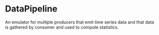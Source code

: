 # DataPipeline
An emulator for multiple producers that emit time series data and that data is gathered by consumer and used to compute statistics.
